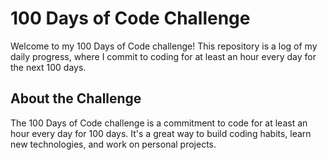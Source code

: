 # 100 Days of Code Challenge

Welcome to my 100 Days of Code challenge! This repository is a log of my daily progress, where I commit to coding for at least an hour every day for the next 100 days. 
## About the Challenge

The 100 Days of Code challenge is a commitment to code for at least an hour every day for 100 days. It's a great way to build coding habits, learn new technologies, and work on personal projects.

